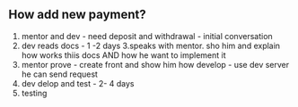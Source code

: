## How add new payment?
1. mentor and dev - need deposit and withdrawal - initial conversation
2. dev reads docs - 1 -2 days
3.speaks with  mentor. sho him and explain how works thiis docs AND how he want to implement it
4. mentor prove - create front and show him how develop - use dev server he can send request
5. dev delop and test - 2- 4 days
6.  testing
